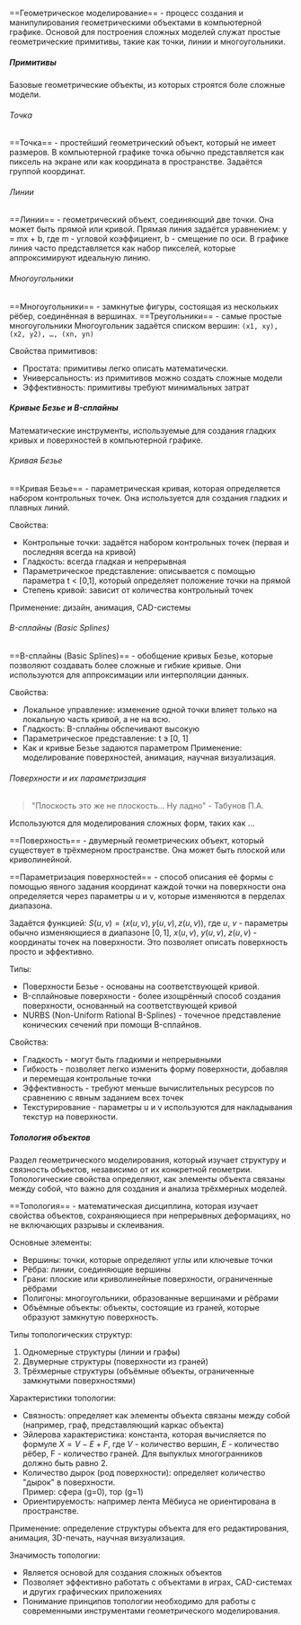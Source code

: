 ==Геометрическое моделирование== - процесс создания и манипулирования геометрическими объектами в компьютерной графике. Основой для построения сложных моделей служат простые геометрические примитивы, такие как точки, линии и многоугольники.

##### Примитивы
Базовые геометрические объекты, из которых строятся боле сложные модели.
###### Точка
==Точка== - простейший геометрический объект, который не имеет размеров. В компьютерной графике точка обычно представляется как пиксель на экране или как координата в пространстве. Задаётся группой координат.
###### Линии
==Линии== - геометрический объект, соединяющий две точки. Она может быть прямой или кривой.
Прямая линия задаётся уравнением: y = mx + b, где m - угловой коэффициент, b - смещение по оси.
В графике линия часто представляется как набор пикселей, которые аппроксимируют идеальную линию.
###### Многоугольники
==Многоугольники== - замкнутые фигуры, состоящая из нескольких рёбер, соединённая в вершинах.
==Треугольники== - самые простые многоугольники
Многоугольник задаётся списком вершин: `(x1, xy), (x2, y2), …, (xn, yn)`

Свойства примитивов:
- Простата: примитивы легко описать математически.
- Универсальность: из примитивов можно создать сложные модели
- Эффективность: примитивы требуют минимальных затрат

##### Кривые Безье и B-сплайны
Математические инструменты, используемые для создания гладких кривых и поверхностей в компьютерной графике.

###### Кривая Безье
==Кривая Безье== - параметрическая кривая, которая определяется набором контрольных точек. Она используется для создания гладких и плавных линий.

Свойства:
- Контрольные точки: задаётся набором контрольных точек (первая и последняя всегда на кривой)
- Гладкость: всегда гладкая и непрерывная
- Параметрическое представление: описывается с помощью параметра t < [0,1], который определяет положение точки на прямой
- Степень кривой: зависит от количества контрольный точек

Применение: дизайн, анимация, CAD-системы

###### B-сплайны (Basic Splines)
==B-сплайны (Basic Splines)== - обобщение кривых Безье, которые позволяют создавать более сложные и гибкие кривые. Они используются для аппроксимации или интерполяции данных.

Свойства:
- Локальное управление: изменение одной точки влияет только на локальную часть кривой, а не на всю.
- Гладкость: B-сплайны обспечивают высокую
- Параметрическое представление: t э [0, 1]
- Как и кривые Безье задаются параметром
Применение: моделирование поверхностей, анимация, научная визуализация.

###### Поверхности и их параметризация  

>"Плоскость это же не плоскость… Ну ладно" - Табунов П.А.

Используются для моделирования сложных форм, таких как ...

==Поверхность== - двумерный геометрических объект, который существует в трёхмерном пространстве. Она может быть плоской или криволинейной.

==Параметризация поверхностей== - способ описания её формы с помощью явного задания координат каждой точки на поверхности она определяется через параметры u и v, которые изменяются в перделах диапазона.

Задаётся функцией: $S(u, v) = (x(u, v), y(u, v), z(u, v))$, где $u$, $v$ - параметры обычно изменяющиеся в диапазоне $[0, 1]$, $x(u, v)$, $y(u, v)$, $z(u, v)$ - координаты точек на поверхности. Это позволяет описать поверхность просто и эффективно.

Типы:
- Поверхности Безье - основаны на соответствующей кривой.
- B-сплайновые поверхности - более изощрённый способ создания поверхности, основанный на соответствующей кривой
- NURBS (Non-Uniform Rational B-Splines) - точечное представление конических сечений при помощи B-сплайнов.

Свойства:
- Гладкость - могут быть гладкими и непрерывными
- Гибкость - позволяет легко изменить форму поверхности, добавляя и перемещая контрольные точки
- Эффективность - требуют меньше вычислительных ресурсов по сравнению с явным заданием всех точек
- Текстурирование - параметры u и v используются для накладывания текстур на поверхности.

##### Топология объектов  
Раздел геометрического моделирования, который изучает структуру и связность объектов, независимо от их конкретной геометрии. Топологические свойства определяют, как элементы объекта связаны между собой, что важно для создания и анализа трёхмерных моделей.  

==Топология== - математическая дисциплина, которая изучает свойства объектов, сохраняющиеся при непрерывных деформациях, но не включающих разрывы и склеивания.  

Основные элементы:
- Вершины: точки, которые определяют углы или ключевые точки
- Рёбра: линии, соединяющие вершины
- Грани: плоские или криволинейные поверхности, ограниченные рёбрами
- Полигоны: многоугольники, образованные вершинами и рёбрами
- Объёмные объекты: объекты, состоящие из граней, которые образуют замкнутую поверхность.

Типы топологических структур:
1. Одномерные структуры (линии и графы)
2. Двумерные структуры (поверхности из граней)
3. Трёхмерные структуры (объёмные объекты, ограниченные замкнутыми поверхностями)

Характеристики топологии:
- Связность: определяет как элементы объекта связаны между собой (например, граф, представляющий каркас объекта)
- Эйлерова характеристика: константа, которая вычисляется по формуле $X = V - E + F$, где $V$ - количество вершин, $E$ - количество рёбер, F - количество граней. Для выпуклых многогранников должно быть равно 2.
- Количество дырок (род поверхности): определяет количество "дырок" в поверхности.  
  Пример: сфера (g=0), тор (g=1)
- Ориентируемость: например лента Мёбиуса не ориентирована в пространстве.

Применение: определение структуры объекта для его редактирования, анимация, 3D-печать, научная визуализация.

Значимость топологии:
- Является основой для создания сложных объектов
- Позволяет эффективно работать с объектами в играх, CAD-системах и других графических приложениях
- Понимание принципов топологии необходимо для работы с современными инструментами геометрического моделирования.